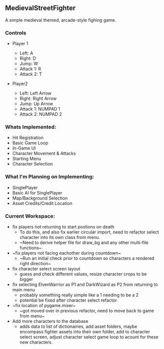 ## MedievalStreetFighter

A simple medieval themed, arcade-style fighing game.

### Controls

- Player 1
  - Left: A
  - Right: D
  - Jump: W
  - Attack 1: R
  - Attack 2: T

- Player2
  - Left: Left Arrow
  - Right: Right Arrow
  - Jump: Up Arrow
  - Attack 1: NUMPAD 1
  - Attack 2: NUMPAD 2

### Whats Implemented:

- Hit Registration
- Basic Game Loop
- In-Game UI
- Character Movement & Attacks
- Starting Menu
- Character Selection

### What I'm Planning on Implementing:

- SinglePlayer
- Basic AI for SinglePlayer
- Map/Background Selection
- Asset Credits/Credit Location

### Current Workspace:

- fix players not returning to start postions on death
  - To do this, and also fix earlier circular import, need to refactor select character into its own class from menu.
  - ~Need to derive helper file for draw_bg and any other multi-file functions~
- ~fix players not facing eachother during countdown~
  - ~Run an initial check prior to countdown so characters a rendered right direction~
- fix character select screen layout
  - guess and check different values, resize character crops to be bigger
- fix selecting ElvenWarrior as P1 and DarkWizard as P2 from returning to main menu
  - probably something really simple like a 1 needing to be a 2
  - potential be fixed after character select refactor
- ~fix location of pygame.mixer~
  - ~got moved over in previous refactor, need to move back to game from menu~
- Add more characters to the database
  - adds data to list of dictionairies, add asset folders, maybe encompass fighter assets into their own folder, add to character select screen, adjust character select game loop to acount for these new characters.
